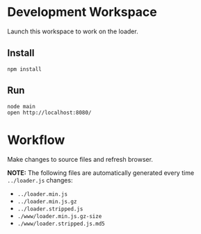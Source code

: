 Development Workspace
=====================

Launch this workspace to work on the loader.

Install
-------

	npm install

Run
---

    node main
	open http://localhost:8080/


Workflow
========

Make changes to source files and refresh browser.

**NOTE:** The following files are automatically generated every time `../loader.js` changes:

  * `../loader.min.js`
  * `../loader.min.js.gz`
  * `../loader.stripped.js`
  * `./www/loader.min.js.gz-size`
  * `./www/loader.stripped.js.md5`
